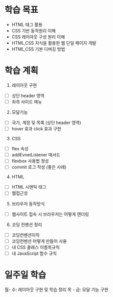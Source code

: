 # 학습 목표

- HTML 태그 활용
- CSS 기반 동작원리 이해
- CSS 레이아웃 구성 원리 이해
- HTML,CSS 지식을 활용한 웹 단일 페이지 개발
- HTML,CSS 기본 디버깅 방법

# 학습 계획

1. 레이아웃 구현
- [ ] 상단 header 영역
- [ ] 좌측 사이드 메뉴

2. 모달기능 
- [ ] 국가, 계정 및 목록 (상단 header 영역)
- [ ] hover 효과 click 효과 구현

3. CSS 
- [ ] flex 속성
- [ ] addEvnetListener 매서드
- [ ] flexbox 사용법 정성
- [ ] commit 로그 작성 (좋은 사례)

4. HTML
- [ ] HTML 시멘틱 태그
- [ ] 웹접근성

5. 브라우저 동작방식
- [ ] 웹사이트 접속 시 브라우저는 어떻게 렌더링

6. 코딩 컨벤션 정리
- [ ] 코딩컨벤션이칙
- [ ] 코딩컨벤션 어떻게 만들어 사용
- [ ] 내 CSS 클래스 이름목규칙
- [ ] 내 JavaScript 함수 규칙

# 일주일 학습
월- 수: 레이아웃 구현 및 학습 정리
목 - 금: 모달 기능 구현